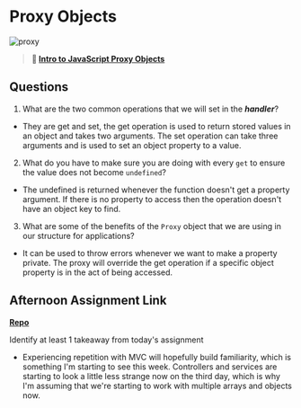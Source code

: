 # Proxy Objects

![proxy](https://bcw.blob.core.windows.net/public/img/journals/5120113092091727)

> **📖 [Intro to JavaScript Proxy Objects](https://codeworksacademy.com/fs-student-guide/resources/wk3/03-Proxies)**

## Questions

1. What are the two common operations that we will set in the ***handler***?

- They are get and set, the get operation is used to return stored values in an object and takes two arguments. The set operation can take three arguments and is used to set an object property to a value.

2. What do you have to make sure you are doing with every `get` to ensure the value does not become `undefined`?

- The undefined is returned whenever the function doesn't get a property argument. If there is no property to access then the operation doesn't have an object key to find.

3. What are some of the benefits of the `Proxy` object that we are using in our structure for applications?

- It can be used to throw errors whenever we want to make a property private. The proxy will override the get operation if a specific object property is in the act of being accessed.

## Afternoon Assignment Link

**[Repo](https://github.com/doctorgrant99/gregslist)**

Identify at least 1 takeaway from today's assignment

- Experiencing repetition with MVC will hopefully build familiarity, which is something I'm starting to see this week. Controllers and services are starting to look a little less strange now on the third day, which is why I'm assuming that we're starting to work with multiple arrays and objects now.
